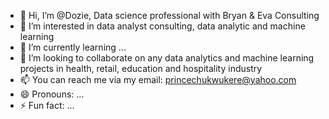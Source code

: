 - 👋 Hi, I’m @Dozie, Data science professional with Bryan & Eva Consulting
- 👀 I’m interested in data analyst consulting, data analytic and machine learning
- 🌱 I’m currently learning ...
- 💞️ I’m looking to collaborate on any data analytics and machine learning projects in health, retail, education and hospitality industry
- 📫 You can reach me via my email: princechukwukere@yahoo.com
- 😄 Pronouns: ...
- ⚡ Fun fact: ...

<!---
DozieData/DozieData is a ✨ special ✨ repository because its `README.md` (this file) appears on your GitHub profile.
You can click the Preview link to take a look at your changes.
--->
